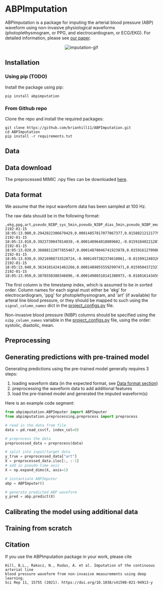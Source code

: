 # ABPImputation

ABPImputation is a package for imputing the arterial blood pressure (ABP) waveform using non-invasive physiological waveforms (photoplethysmogram, or PPG, and electrocardiogram, or ECG/EKG). 
For detailed information, please see [our paper](https://www.nature.com/articles/s41598-021-94913-y).  

<p align="center">
  <img src="https://github.com/brianhill11/media/blob/master/abpimputation/ABPImputation.gif" alt="imputation-gif">
</p>


## Installation

### Using pip (TODO)
Install the package using pip:
```
pip install abpimputation
```

### From Github repo 
Clone the repo and install the required packages:
```
git clone https://github.com/brianhill11/ABPImputation.git
cd ABPImputation
pip install -r requirements.txt
```

## Data

## Data download

The preprocessed MIMIC .npy files can be downloaded [here](https://app.box.com/s/ij8ieao7h0ustwd43oiuz2207m9s7mxh).

## Data format 

We assume that the input waveform data has been sampled at 100 Hz. 

The raw data should be in the following format: 
```
,ekg,ppg,art,pseudo_NIBP_sys_5min,pseudo_NIBP_dias_5min,pseudo_NIBP_mean_5min
2192-01-15 18:05:13.000,0.2942022306679429,0.00014857817077067377,0.01588212121779295,,,
2192-01-15 18:05:13.010,0.3923739047014039,-0.000148964018089602,-0.0159184022120733,,,
2192-01-15 18:05:13.020,0.36888112077855467,0.00014878046741923878,0.015916127098078936,,,
2192-01-15 18:05:13.030,0.39216988733528724,-0.0001497382374610061,-0.0159912403262073,,,
2192-01-15 18:05:13.040,0.36341014241462266,0.00014898555592997471,0.015950437232792714,,,
2192-01-15 18:05:13.050,0.3878550380346896,-0.00014980310141308973,-0.016016143459373855,,,
```

The first column is the timestamp index, which is assumed to be in sorted order. 
Column names for each signal must either be 'ekg' for electrocardiogram, 
'ppg' for photoplethysmogram, and 
'art' (if available) for arteral line blood pressure, or they should be mapped to such 
using the `signal_column_names` dict in the [project_configs.py](abpimputation/project_configs.py) file. 

Non-invasive blood pressure (NIBP) columns should be specified using the `nibp_column_names` variable 
in the [project_configs.py](abpimputation/project_configs.py) file, using the order: systolic, diastolic, mean. 


## Preprocessing

## Generating predictions with pre-trained model

Generating predictions using the pre-trained model generally
requires 3 steps: 

1. loading waveform data (in the expected format, see [Data format section](#data-format))
2. preprocessing the waveform data to add additional features
3. load the pre-trained model and generated the imputed waveform(s)

Here is an example code segment:

```python
from abpimputation.ABPImputer import ABPImputer
from abpimputation.preprocessing.preprocess import preprocess

# read in the data from file
data = pd.read_csv(f, index_col=0)

# preprocess the data 
preprocessed_data = preprocess(data)

# split into input/target data
y_true = preprocessed_data["art"]
X = preprocessed_data.iloc[:, :-1]
# add in pseudo-time axis 
X = np.expand_dims(X, axis=1)

# instantiate ABPImputer
abp = ABPImputer()

# generate predicted ABP waveform
y_pred = abp.predict(X)
```

## Calibrating the model using additional data

## Training from scratch

## Citation 

If you use the ABPImputation package in your work, please cite
```
Hill, B.L., Rakocz, N., Rudas, Á. et al. Imputation of the continuous arterial line 
blood pressure waveform from non-invasive measurements using deep learning. 
Sci Rep 11, 15755 (2021). https://doi.org/10.1038/s41598-021-94913-y
```
